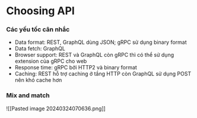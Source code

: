 # Choosing API
### Các yếu tốc cân nhắc 
- Data format: REST, GraphQL dùng JSON; gRPC sử dụng binary format 
- Data fetch: GraphQL 
- Browser support: REST và GraphQL còn gRPC thì có thể sử dụng extension của gRPC cho web 
- Response time: gRPC bởi HTTP2 và binary format 
- Caching: REST hỗ trợ caching ở tầng HTTP còn GraphQL sử dụng POST nên khó cache hơn

### Mix and match
![[Pasted image 20240324070636.png]]
